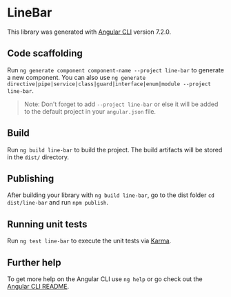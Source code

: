 # LineBar

This library was generated with [Angular CLI](https://github.com/angular/angular-cli) version 7.2.0.

## Code scaffolding

Run `ng generate component component-name --project line-bar` to generate a new component. You can also use `ng generate directive|pipe|service|class|guard|interface|enum|module --project line-bar`.
> Note: Don't forget to add `--project line-bar` or else it will be added to the default project in your `angular.json` file. 

## Build

Run `ng build line-bar` to build the project. The build artifacts will be stored in the `dist/` directory.

## Publishing

After building your library with `ng build line-bar`, go to the dist folder `cd dist/line-bar` and run `npm publish`.

## Running unit tests

Run `ng test line-bar` to execute the unit tests via [Karma](https://karma-runner.github.io).

## Further help

To get more help on the Angular CLI use `ng help` or go check out the [Angular CLI README](https://github.com/angular/angular-cli/blob/master/README.md).
